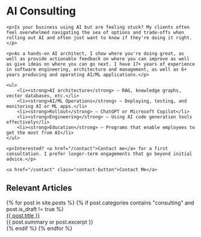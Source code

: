 <!-- ---
layout: default
title: AI Consulting
--- -->

<div class="content-section">
    <h1>AI Consulting</h1>

    <p>Is your business using AI but are feeling stuck? My clients often feel overwhelmed navigating the sea of options and trade-offs when rolling out AI and often just want to know if they're doing it right.</p>

    <p>As a hands-on AI architect, I show where you're doing great, as well as provide actionable feedback on where you can improve as well as give ideas on where you can go next. I have 17+ years of experience in software engineering, architecture and management, as well as 6+ years producing and operating AI/ML applications.</p>

    <ul>
        <li><strong>AI architecture</strong> — RAG, knowledge graphs, vector databases, etc.</li>
        <li><strong>AI/ML Operations</strong> — Deploying, testing, and monitoring AI or ML apps.</li>
        <li><strong>Rollout</strong> — ChatGPT or Microsoft Copilot</li>
        <li><strong>Engineering</strong> — Using AI code generation tools effectively</li>
        <li><strong>Education</strong> — Programs that enable employees to get the most from AI</li>
    </ul>

    <p>Interested? <a href="/contact">Contact me</a> for a first consultation. I prefer longer-term engagements that go beyond initial advice.</p>

    <a href="/contact" class="contact-button">Contact Me</a>
</div>

<div class="content-section">
    <h2>Relevant Articles</h2>
    {% for post in site.posts %}
      {% if post.categories contains "consulting" and post.is_draft != true %}
        <div class="post-item">
            <a href="{{ post.url }}" class="title">{{ post.title }}</a>
            <div class="excerpt">{{ post.summary or post.excerpt }}</div>
        </div>
      {% endif %}
    {% endfor %}
</div>
